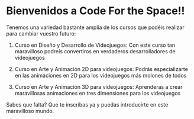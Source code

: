 # Bienvenidos a Code For the Space!!

Tenemos una variedad bastante amplia de los cursos que podéis realizar 
para cambiar vuestro futuro:

1. Curso en Diseño y Desarrollo de Videojuegos: Con este curso tan 
maravilloso podreís convertiros en verdaderos desarrolladores de videojuegos

2. Curso en Arte y Animación 2D para videojuegos: Podrás especializarte
en las animaciones en 2D para los videojuegos más molones de todos

3. Curso en Arte y Animación 3D para videojuegos: Aprenderas a crear
maravillosas animaciones en tres dimensiones para los videojuegos

Sabes que falta? Que te inscribas ya y puedas introducirte en este 
maravilloso mundo.

